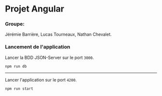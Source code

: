 # Projet Angular

### Groupe:
Jérémie Barrière, Lucas Tourneaux, Nathan Chevalet.

### Lancement de l'application

Lancer la BDD JSON-Server sur le port `3000`.
```
npm run db
``` 
---
Lancer l'application sur le port `4200`.
```
npm run start
``` 
